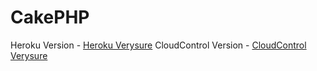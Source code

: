 CakePHP
=======

Heroku Version - [Heroku Verysure](http://verysure-v1.herokuapp.com/) CloudControl Version - [CloudControl Verysure](http://verysurev2.cloudcontrolapp.com/)
